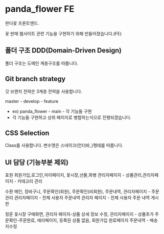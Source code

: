 # panda_flower FE

판다꽃 프론트엔드.

꽃 판매 웹사이트 관련 기능을 구현하기 위해 만들어졌습니다.(FE)

## 폴더 구조 DDD(Domain-Driven Design)

폴더 구조는 도메인 계층구조를 따릅니다.

## Git branch strategy

깃 브랜치 전략은 3계층 전략을 사용합니다.

master - develop - feature
- ex) panda_flower - main - 각 기능들 구현
- 각 기능들 구현하고 상위 페이지로 병합하는식으로 진행되겠습니다.

## CSS Selection

Class를 사용합니다.
변수명은 스네이크(언더바_)형태를 따릅니다.

## UI 담당 (기능부분 제외)

효원
회원가입,로그인,마이페이지,
꽃시장,선물,화병
관리자페이지 - 상품관리,관리자페이지 - 카테고리 관리

수환
메인,
장바구니, 주문확인(회원), 주문확인(비회원), 주문내역, 관리자페이지 - 주문관리
관리자페이지 - 전체 사용자 주문내역
관리자 페이지 - 전체 사용자 주문 내역 게시판


정훈
꽃시장 구매화면, 관리자 페이지-상품 상세 정보 수정, 관리자페이지 - 상품추가
주문확인-주문완료, 에러페이지, 등록된 상품 없음, 회원가입 완료페이지
주문내역 - 배송지수정
